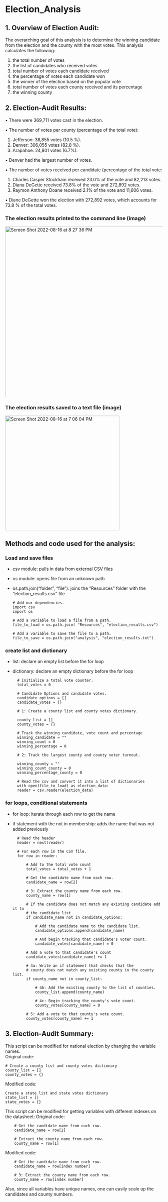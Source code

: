 # Election_Analysis

## 1.  Overview of Election Audit:

The overarching goal of this analysis is to determine the winning candidate from the election and the county with the most votes.  This analysis calculates the following:
  1.	the total number of votes
  2.	the list of candidates who received votes
  3.	total number of votes each candidate received
  4.	the percentage of votes each candidate won
  5.	the winner of the election based on the popular vote
  6.	total number of votes each county received and its percentage
  7.	the winning county

    
## 2.  Election-Audit Results:

  •	There were 369,711 votes cast in the election.

  •	The number of votes per county (percentage of the total vote):
  1.	Jefferson:   38,855 votes (10.5 %).
  2.	Denver:  306,055 votes (82.8 %).
  3.	Arapahoe:  24,801 votes (6.7%).  

  •	Denver had the largest number of votes.

  •	The number of votes received per candidate (percentage of the total vote:
  1.	Charles Casper Stockham received 23.0% of the vote and 82,213 votes. 
  2.	Diana DeGette received 73.8% of the vote and 272,892 votes.
  3.	Raymon Anthony Doane received 2.1% of the vote and 11,606 votes.

  •	Diane DeGette won the election with 272,892 votes, which accounts for 73.8 % of the total votes. 

### The election results printed to the command line (image)

<img width="544" alt="Screen Shot 2022-08-16 at 8 27 36 PM" src="https://user-images.githubusercontent.com/108419097/185007695-f69ea9c6-59e3-41e7-bbb3-b0d2fb5b0c0a.png">

### The election results saved to a text file (image)

<img width="365" alt="Screen Shot 2022-08-16 at 7 06 04 PM" src="https://user-images.githubusercontent.com/108419097/185000218-095c6381-fb7f-4d64-a096-640ba6e75f94.png">


## Methods and code used for the analysis:

### Load and save files
- csv module:  pulls in data from external CSV files
- os module:  opens file from an unknown path 
- os.path.join(“folder”, “file”):  joins the “Resources” folder with the “election_results.csv” file

      # Add our dependencies.
      import csv
      import os

      # Add a variable to load a file from a path.
      file_to_load = os.path.join( "Resources", "election_results.csv")

      # Add a variable to save the file to a path.
      file_to_save = os.path.join("analysis", "election_results.txt")

        
### create list and dictionary
- list:  declare an empty list before the for loop
- dictionary: declare an empty dictionary before the for loop

        # Initialize a total vote counter.
        total_votes = 0

        # Candidate Options and candidate votes.
        candidate_options = []
        candidate_votes = {}

        # 1: Create a county list and county votes dictionary.

        county_list = []
        county_votes = {}

        # Track the winning candidate, vote count and percentage
        winning_candidate = ""
        winning_count = 0
        winning_percentage = 0

        # 2: Track the largest county and county voter turnout.

        winning_county = ""
        winning_count_county = 0
        winning_percentage_county = 0
        
        # Read the csv and convert it into a list of dictionaries
        with open(file_to_load) as election_data:
        reader = csv.reader(election_data)
 
 
### for loops, conditional statements
- for loop: iterate through each row to get the name
- if statement with the not in membership:  adds the name that was not added previously

        # Read the header
        header = next(reader)

        # For each row in the CSV file.
        for row in reader:

            # Add to the total vote count
            total_votes = total_votes + 1

            # Get the candidate name from each row.
            candidate_name = row[2]

            # 3: Extract the county name from each row.
            county_name = row[1]

            # If the candidate does not match any existing candidate add it to
            # the candidate list
            if candidate_name not in candidate_options:

                # Add the candidate name to the candidate list.
                candidate_options.append(candidate_name)

                # And begin tracking that candidate's voter count.
                candidate_votes[candidate_name] = 0

            # Add a vote to that candidate's count
            candidate_votes[candidate_name] += 1

            # 4a: Write an if statement that checks that the
            # county does not match any existing county in the county list.
            if county_name not in county_list:

                # 4b: Add the existing county to the list of counties.
                county_list.append(county_name)

                # 4c: Begin tracking the county's vote count.
                county_votes[county_name] = 0

            # 5: Add a vote to that county's vote count.
            county_votes[county_name] += 1


## 3. Election-Audit Summary:

This script can be modified for national election by changing the variable names.  
Original code: 

    # Create a county list and county votes dictionary
    county_list = []
    county_votes = {}
    
Modified code:

    Create a state list and state votes dictionary
    state_list = []
    state_votes = {}

This script can be modified for getting variables with different indexes on the datasheet: 
Original code:

        # Get the candidate name from each row.
        candidate_name = row[2]

        # Extract the county name from each row.
        county_name = row[1]

Modified code:

        # Get the candidate name from each row.
        candidate_name = row[index number]

        # 3: Extract the county name from each row.
        county_name = row[index number]

Also, since all variables have unique names, one can easily scale up the candidates and county numbers.  
